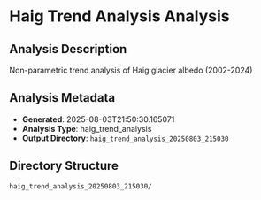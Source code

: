 # Haig Trend Analysis Analysis

## Analysis Description

Non-parametric trend analysis of Haig glacier albedo (2002-2024)

## Analysis Metadata

- **Generated**: 2025-08-03T21:50:30.165071
- **Analysis Type**: haig_trend_analysis
- **Output Directory**: `haig_trend_analysis_20250803_215030`

## Directory Structure

```
haig_trend_analysis_20250803_215030/
